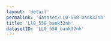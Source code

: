 ```yaml
---
layout: 'detail'
permalink: 'dataset/LL0-558-bank32nh'
title: 'Ll0_558_bank32nh'
datasetID: 'LL0_558_bank32nh'
---
```


